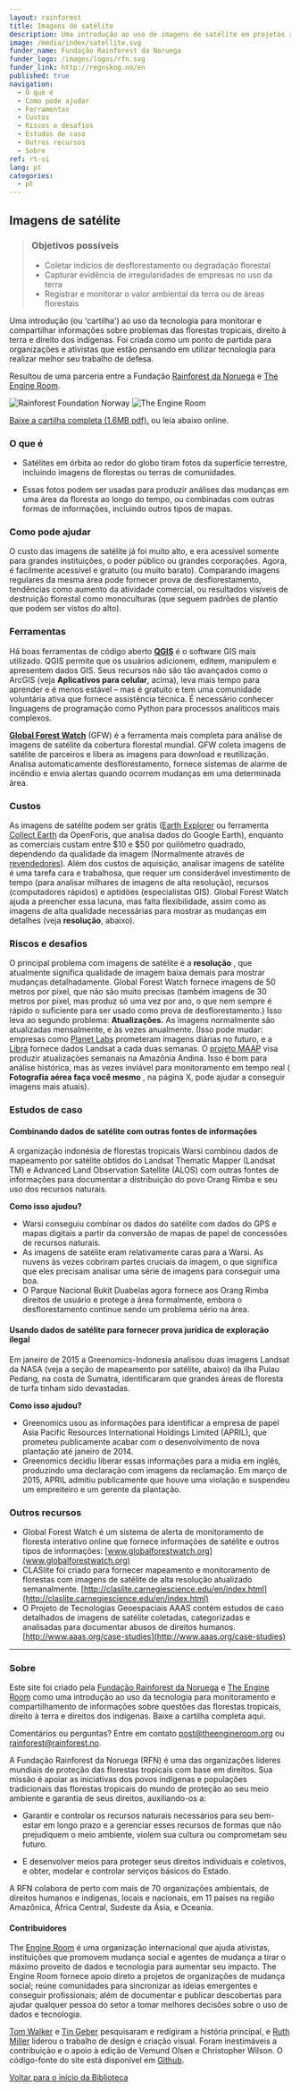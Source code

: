 ```yaml
---
layout: rainforest
title: Imagens de satélite
description: Uma introdução ao uso de imagens de satélite em projetos relacionados a florestas tropicais para analisar a mudança ao longo do tempo em uma área florestal, ou gerar evidência de desflorestamento, tendências como aumento de atividade comercial ou resultados visíveis de degradação florestal. Parte do relatório <a href="/pt/rainforest-tech/">Tecnologia Rainforest</a>.
image: /media/index/satellite.svg
funder_name: Fundação Rainforest da Noruega
funder_logo: /images/logos/rfn.svg
funder_link: http://regnskog.no/en
published: true
navigation:
  - O que é
  - Como pode ajudar
  - Ferramentas
  - Custos
  - Riscos e desafios
  - Estudos de caso
  - Outros recursos
  - Sobre
ref: rt-si
lang: pt
categories:
  - pt
---
```


## **Imagens de satélite**

> ### Objetivos possíveis
>* Coletar indícios de desflorestamento ou degradação florestal
>* Capturar evidência de irregularidades de empresas no uso da terra
>* Registrar e monitorar o valor ambiental da terra ou de áreas florestais

Uma introdução (ou 'cartilha') ao uso da tecnologia para monitorar e compartilhar informações sobre problemas das florestas tropicais, direito à terra e direito dos indígenas. Foi criada como um ponto de partida para organizações e ativistas que estão pensando em utilizar tecnologia para realizar melhor seu trabalho de defesa.

Resultou de uma parceria entre a Fundação [Rainforest da Noruega](http://www.regnskog.no/en/) e [The Engine Room](https://theengineroom.org/).

![Rainforest Foundation Norway](/images/logos/rfn-dark.svg) ![The Engine Room](/images/logos/engineroom-dark.png)

[Baixe a cartilha completa (1.6MB pdf).](http://d5i6is0eze552.cloudfront.net/documents/Publikasjoner/Andre-rapporter/Rainforest-tech-primer.pdf?mtime=20160704134642) ou leia abaixo online.

### **O que é**

* Satélites em órbita ao redor do globo tiram fotos da superfície terrestre, incluindo imagens de florestas ou terras de comunidades.

* Essas fotos podem ser usadas para produzir análises das mudanças em uma área da floresta ao longo do tempo, ou combinadas com outras formas de informações, incluindo outros tipos de mapas.

### **Como pode ajudar**

O custo das imagens de satélite já foi muito alto, e era acessível somente para grandes instituições, o poder público ou grandes corporações. Agora, é facilmente acessível e gratuito (ou muito barato). Comparando imagens regulares da mesma área pode fornecer prova de desflorestamento, tendências como aumento da atividade comercial, ou resultados visíveis de destruição florestal como monoculturas (que seguem padrões de plantio que podem ser vistos do alto).

### **Ferramentas**

Há boas ferramentas de código aberto [**QGIS**](http://www.qgis.org/en/docs/index.html) é o software GIS mais utilizado. QGIS permite que os usuários adicionem, editem, manipulem e apresentem dados GIS. Seus recursos não são tão avançados como o ArcGIS (veja **Aplicativos para celular**, acima), leva mais tempo para aprender e é menos estável – mas é gratuito e tem uma comunidade voluntária ativa que fornece assistência técnica. É necessário conhecer linguagens de programação como Python para processos analíticos mais complexos.

[**Global Forest Watch**](http://www.globalforestwatch.org/) (GFW) é a ferramenta mais completa para análise de imagens de satélite da cobertura florestal mundial. GFW coleta imagens de satélite de parceiros e libera as imagens para download e reutilização. Analisa automaticamente desflorestamento, fornece sistemas de alarme de incêndio e envia alertas quando ocorrem mudanças em uma determinada área.

### **Custos**

As imagens de satélite podem ser grátis ([Earth Explorer](http://earthexplorer.usgs.gov/) ou ferramenta [Collect Earth](http://www.openforis.org/tools/collect-earth.html) da OpenForis, que analisa dados do Google Earth), enquanto as comerciais custam entre $10 e $50 por quilômetro quadrado, dependendo da qualidade da imagem (Normalmente através de [revendedores](http://www.aaas.org/page/high-resolution-satellite-imagery-ordering-and-analysis-handbook#VI)). Além dos custos de aquisição, analisar imagens de satélite é uma tarefa cara e trabalhosa, que requer um considerável investimento de tempo (para analisar milhares de imagens de alta resolução), recursos (computadores rápidos) e aptidões (especialistas GIS). Global Forest Watch ajuda a preencher essa lacuna, mas falta flexibilidade, assim como as imagens de alta qualidade necessárias para mostrar as mudanças em detalhes (veja **resolução**, abaixo).

### **Riscos e desafios**

O principal problema com imagens de satélite é a **resolução** , que atualmente significa qualidade de imagem baixa demais para mostrar mudanças detalhadamente. Global Forest Watch fornece imagens de 50 metros por pixel, que não são muito precisas (também imagens de 30 metros por pixel, mas produz só uma vez por ano, o que nem sempre é rápido o suficiente para ser usado como prova de desflorestamento.) Isso leva ao segundo problema: **Atualizações.** As imagens normalmente são atualizadas mensalmente, e às vezes anualmente. (Isso pode mudar: empresas como [Planet Labs](www.planet.com) prometeram imagens diárias no futuro, e a [Libra](http://libra.developmentseed.org) fornece dados Landsat a cada duas semanas. O [projeto MAAP](http://maaproject.org/about-maap/) visa produzir atualizações semanais na Amazônia Andina. Isso é bom para análise histórica, mas às vezes inviável para monitoramento em tempo real ( **Fotografia aérea faça você mesmo** , na página X, pode ajudar a conseguir imagens mais atuais).

### Estudos de caso

#### Combinando dados de satélite com outras fontes de informações

A organização indonésia de florestas tropicais Warsi combinou dados de mapeamento por satélite obtidos do Landsat Thematic Mapper (Landsat TM) e Advanced Land Observation Satellite (ALOS) com outras fontes de informações para documentar a distribuição do povo Orang Rimba e seu uso dos recursos naturais.

**Como isso ajudou?**

- Warsi conseguiu combinar os dados do satélite com dados do GPS e mapas digitais a partir da conversão de mapas de papel de concessões de recursos naturais.
- As imagens de satélite eram relativamente caras para a Warsi. As nuvens às vezes cobriram partes cruciais da imagem, o que significa que eles precisam analisar uma série de imagens para conseguir uma boa.
- O Parque Nacional Bukit Duabelas agora fornece aos Orang Rimba direitos de usuário e protege a área formalmente, embora o desflorestamento continue sendo um problema sério na área.

#### Usando dados de satélite para fornecer prova jurídica de exploração ilegal

Em janeiro de 2015 a Greenomics-Indonesia analisou duas imagens Landsat da NASA (veja a seção de mapeamento por satélite, abaixo) da ilha Pulau Pedang, na costa de Sumatra, identificaram que grandes áreas de floresta de turfa tinham sido devastadas.

**Como isso ajudou?**

- Greenomics usou as informações para identificar a empresa de papel Asia Pacific Resources International Holdings Limited (APRIL), que prometeu publicamente acabar com o desenvolvimento de nova plantação até janeiro de 2014.
- Greenomics decidiu liberar essas informações para a mídia em inglês, produzindo uma declaração com imagens da reclamação. Em março de 2015, APRIL admitiu publicamente que houve uma violação e suspendeu um empreiteiro e um gerente da plantação.

### Outros recursos

- Global Forest Watch é um sistema de alerta de monitoramento de floresta interativo online que fornece informações de satélite e outros tipos de informações: [www.globalforestwatch.org](www.globalforestwatch.org)
- CLASlite foi criado para fornecer mapeamento e monitoramento de florestas com imagens de satélite de alta resolução atualizado semanalmente. [http://claslite.carnegiescience.edu/en/index.html](http://claslite.carnegiescience.edu/en/index.html)
- O Projeto de Tecnologias Geoespaciais AAAS contém estudos de caso detalhados de imagens de satélite coletadas, categorizadas e analisadas para documentar abusos de direitos humanos. [http://www.aaas.org/case-studies](http://www.aaas.org/case-studies)

***

### **Sobre**
Este site foi criado pela [Fundação Rainforest da Noruega](www.regnskog.no/en/) e [The Engine Room](//theengineroom.org) como uma introdução ao uso da tecnologia para monitoramento e compartilhamento de informações sobre questões das florestas tropicais, direito à terra e direitos dos indígenas. Baixe a cartilha completa aqui.

Comentários ou perguntas? Entre em contato [post@theengineroom.org](mailto:post@theengineroom.org) ou [rainforest@rainforest.no](rainforest@rainforest.no).

A Fundação Rainforest da Noruega (RFN) é uma das organizações líderes mundiais de proteção das florestas tropicais com base em direitos. Sua missão é apoiar as iniciativas dos povos indígenas e populações tradicionais das florestas tropicais do mundo de proteção ao seu meio ambiente e garantia de seus direitos, auxiliando-os a:

- Garantir e controlar os recursos naturais necessários para seu bem-estar em longo prazo e a gerenciar esses recursos de formas que não prejudiquem o meio ambiente, violem sua cultura ou comprometam seu futuro.

- E desenvolver meios para proteger seus direitos individuais e coletivos, e obter, modelar e controlar serviços básicos do Estado.

A RFN colabora de perto com mais de 70 organizações ambientais, de direitos humanos e indígenas, locais e nacionais, em 11 países na região Amazônica, África Central, Sudeste da Ásia, e Oceania.

#### **Contribuidores**
The [Engine Room](https://www.theengineroom.org) é uma organização internacional que ajuda ativistas, instituições que promovem mudança social e agentes de mudança a tirar o máximo proveito de dados e tecnologia para aumentar seu impacto. The Engine Room fornece apoio direto a projetos de organizações de mudança social; reúne comunidades para sincronizar as ideias emergentes e conseguir profissionais; além de documentar e publicar descobertas para ajudar qualquer pessoa do setor a tomar melhores decisões sobre o uso de dados e tecnologia.

[Tom Walker](https://www.theengineroom.org/our_team/tom-walker) e [Tin Geber](https://www.theengineroom.org/our_team/tin-geber/) pesquisaram e redigiram a história principal, e [Ruth Miller](http://ruthmiller.net/) liderou o trabalho de design e criação visual. Foram inestimáveis a contribuição e o apoio à edição de Vemund Olsen e Christopher Wilson. O código-fonte do site está disponível em [Github](https://github.com/the-engine-room/library/).

[Voltar para o início da Biblioteca](/pt/rainforest-tech)
